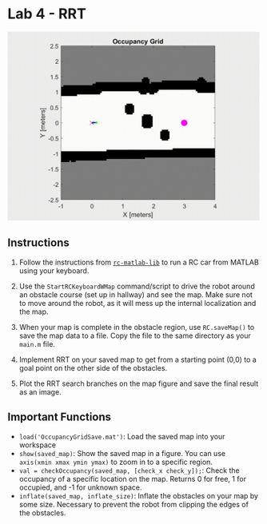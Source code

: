 # Lab 4 - RRT

![example result](./ExampleResult.gif)

## Instructions

1. Follow the instructions from [`rc-matlab-lib`](https://github.com/MobileRoboticsLab/rc-matlab-lib) to run a RC car from MATLAB using your keyboard.

2. Use the `StartRCKeyboardWMap` command/script to drive the robot around an obstacle course (set up in hallway) and see the map. Make sure not to move around the robot, as it will mess up the internal localization and the map.

3. When your map is complete in the obstacle region, use `RC.saveMap()` to save the map data to a file. Copy the file to the same directory as your `main.m` file.

4. Implement RRT on your saved map to get from a starting point (0,0) to a goal point on the other side of the obstacles.

5. Plot the RRT search branches on the map figure and save the final result as an image. 

## Important Functions

- `load('OccupancyGridSave.mat')`: Load the saved map into your workspace
- `show(saved_map)`: Show the saved map in a figure. You can use `axis(xmin xmax ymin ymax)` to zoom in to a specific region.
- `val = checkOccupancy(saved_map, [check_x check_y]);`: Check the occupancy of a specific location on the map. Returns 0 for free, 1 for occupied, and -1 for unknown space.
- `inflate(saved_map, inflate_size)`: Inflate the obstacles on your map by some size. Necessary to prevent the robot from clipping the edges of the obstacles.